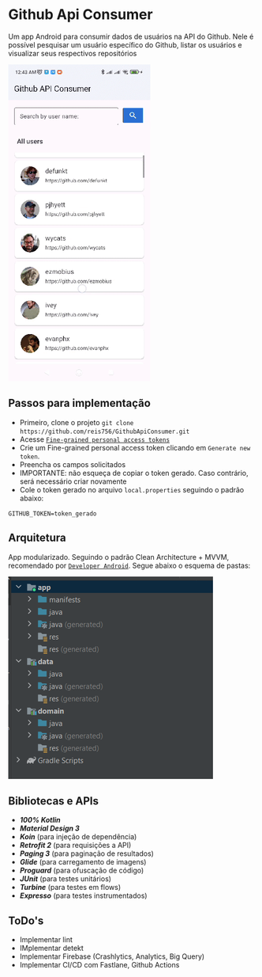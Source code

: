 # Github Api Consumer

Um app Android para consumir dados de usuários na API do Github. Nele é possível pesquisar um usuário específico do Github, listar os usuários e visualizar seus respectivos repositórios

![](https://github.com/reis756/GithubApiConsumer/blob/main/app.gif)

## Passos para implementação

* Primeiro, clone o projeto `git clone https://github.com/reis756/GithubApiConsumer.git`
* Acesse [`Fine-grained personal access tokens`](https://github.com/settings/tokens?type=beta) 
* Crie um Fine-grained personal access token clicando em `Generate new token`. 
* Preencha os campos solicitados
* IMPORTANTE: não esqueça de copiar o token gerado. Caso contrário, será necessário criar novamente
* Cole o token gerado no arquivo `local.properties` seguindo o padrão abaixo:

```
GITHUB_TOKEN=token_gerado
```

## Arquitetura

App modularizado. Seguindo o padrão Clean Architecture + MVVM, recomendado por [`Developer Android`](https://developer.android.com/jetpack/guide?hl=pt-br). Segue abaixo o esquema de pastas:

![`Esquema de pastas`](https://github.com/reis756/GithubApiConsumer/blob/main/app_scheme.png)

## Bibliotecas e APIs

* ***100% Kotlin***
* ***Material Design 3***
* ***Koin*** (para injeção de dependência)
* ***Retrofit 2*** (para requisições a API) 
* ***Paging 3*** (para paginação de resultados)
* ***Glide*** (para carregamento de imagens)
* ***Proguard*** (para ofuscação de código)
* ***JUnit*** (para testes unitários)
* ***Turbine*** (para testes em flows)
* ***Expresso*** (para testes instrumentados)

## ToDo's

* Implementar lint
* IMplementar detekt
* Implementar Firebase (Crashlytics, Analytics, Big Query)
* Implementar CI/CD com Fastlane, Github Actions

